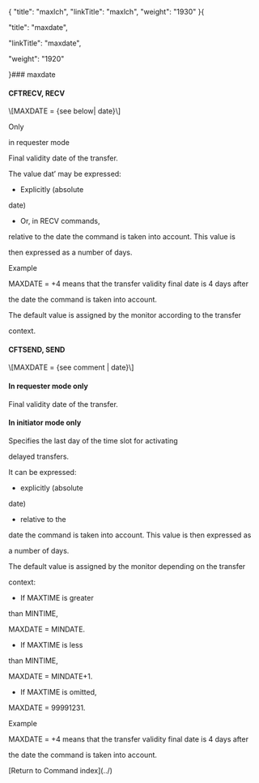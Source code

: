 {
    "title": "maxlch",
    "linkTitle": "maxlch",
    "weight": "1930"
}{
"title": "maxdate",
"linkTitle": "maxdate",
"weight": "1920"
}### <span id="maxdate"></span>maxdate
#### <span id="maxdate_CFTRECV"></span>CFTRECV, RECV
\\\[MAXDATE = {see below| date}\\\]
Only
in requester mode
Final validity date of the transfer.
The value dat’ may be expressed:
- Explicitly (absolute
date)
- Or, in RECV commands,
relative to the date the command is taken into account. This value is
then expressed as a number of days.
Example
MAXDATE = +4 means that the transfer validity final date is 4 days after
the date the command is taken into account.
The default value is assigned by the monitor according to the transfer
context.
#### <span id="maxdate_CFTSEND"></span>CFTSEND, SEND
\\\[MAXDATE = {see comment | date}\\\]
#### In requester mode only
Final validity date of the transfer.
#### In initiator mode only
Specifies the last day of the time slot for activating
delayed transfers.
It can be expressed:
- explicitly (absolute
date)
- relative to the
date the command is taken into account. This value is then expressed as
a number of days.
The default value is assigned by the monitor depending on the transfer
context:
- If MAXTIME is greater
than MINTIME,
MAXDATE = MINDATE.
- If MAXTIME is less
than MINTIME,
MAXDATE = MINDATE+1.
- If MAXTIME is omitted,
MAXDATE = 99991231.
Example
MAXDATE = +4 means that the transfer validity final date is 4 days after
the date the command is taken into account.
\[Return to Command index\](../)
